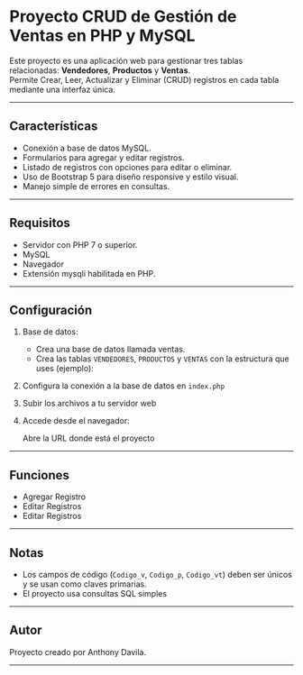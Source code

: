 
# Proyecto CRUD de Gestión de Ventas en PHP y MySQL

Este proyecto es una aplicación web para gestionar tres tablas relacionadas: **Vendedores**, **Productos** y **Ventas**.  
Permite Crear, Leer, Actualizar y Eliminar (CRUD) registros en cada tabla mediante una interfaz única.

---

## Características

- Conexión a base de datos MySQL.
- Formularios para agregar y editar registros.
- Listado de registros con opciones para editar o eliminar.
- Uso de Bootstrap 5 para diseño responsive y estilo visual.
- Manejo simple de errores en consultas.

---

## Requisitos

- Servidor con PHP 7 o superior.
- MySQL 
- Navegador 
- Extensión mysqli habilitada en PHP.

---

## Configuración

1. Base de datos:

   - Crea una base de datos llamada ventas.
   - Crea las tablas `VENDEDORES`, `PRODUCTOS` y `VENTAS` con la estructura que uses (ejemplo):

2. Configura la conexión a la base de datos en `index.php`

3. Subir los archivos a tu servidor web 

4. Accede desde el navegador:

   Abre la URL donde está el proyecto

---

## Funciones

- Agregar Registro
- Editar Registros
- Editar Registros

---

## Notas

- Los campos de código (`Codigo_v`, `Codigo_p`, `Codigo_vt`) deben ser únicos y se usan como claves primarias.
- El proyecto usa consultas SQL simples
---

## Autor

Proyecto creado por Anthony Davila.

---
